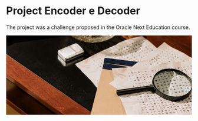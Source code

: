 # Project Encoder e Decoder

  The project was a challenge proposed in the Oracle Next Education course.

  ![alt text](https://github.com/ibsenmiguel/encoderDecoder/blob/61537784f04623d864076af194b33d8df2dcdd9a/capaReadme.jpg)
